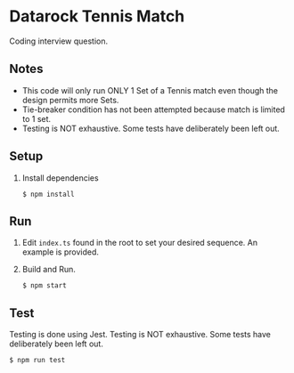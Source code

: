 # Datarock Tennis Match

Coding interview question.

## Notes

- This code will only run ONLY 1 Set of a Tennis match even though the design permits more Sets.
- Tie-breaker condition has not been attempted because match is limited to 1 set.
- Testing is NOT exhaustive. Some tests have deliberately been left out.

## Setup

1. Install dependencies

   ```
   $ npm install
   ```

## Run

1. Edit `index.ts` found in the root to set your desired sequence. An example is provided.

2. Build and Run.

   ```
   $ npm start
   ```

## Test

Testing is done using Jest. Testing is NOT exhaustive. Some tests have deliberately been left out.

```
$ npm run test
```
